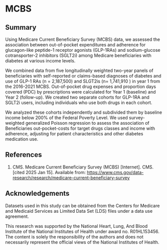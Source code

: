 # MCBS
## Summary
Using Medicare Current Beneficiary Survey (MCBS) data, we assessed the association between out-of-pocket expenditures and adherence for glucagon-like peptide-1 receptor agonists (GLP-1RAs) and sodium-glucose cotransporter-2 inhibitors (SGLT2i) among Medicare beneficiaries with diabetes at various income levels. 

We combined data from five longitudinally weighted two-year panels of beneficiaries with self-reported or claims-based diagnoses of diabetes and use of GLP-1 RAs (n = 2,187,500) and SLGT2is (n= 1,741,910 ) in year 1 from the 2016-2021 MCBS. Out-of-pocket drug expenses and proportion days covered (PDC) by prescriptions were calculated for Year 1 (baseline) and Year 2 (follow-up). We created two separate cohorts for GLP-1RA and SGLT2i users, including individuals who use both drugs in each cohort.  

We analyzed these cohorts independently and subdivided them by baseline income below 200% of the Federal Poverty Level. We used survey-weighted generalized Poisson regression to assess the association of Beneficiaries out-pocket-costs for target drugs classes and income with adherence, adjusting for patient characteristics and other diabetes medication use. 

## References
1. CMS. Medicare Current Beneficiary Survey (MCBS) [Internet]. CMS. [cited 2025 Jan 15]. Available from: https://www.cms.gov/data-research/research/medicare-current-beneficiary-survey 

 
## Acknowledgements
Datasets used in this study can be obtained from the Centers for Medicare and Medicaid Services as Limited Data Set (LDS) files under a data use agreement.  

This research was supported by the National Heart, Lung, And Blood Institute of the National Institutes of Health under award no. R01HL153456. The content is solely the responsibility of the authors and does not necessarily represent the official views of the National Institutes of Health. 
